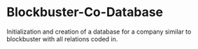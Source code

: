 # Blockbuster-Co-Database
Initialization and creation of a database for a company similar to blockbuster with all relations coded in.
